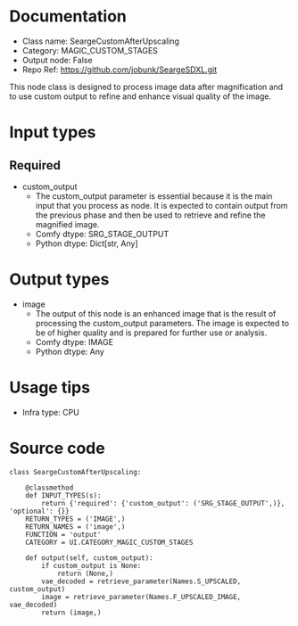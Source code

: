 # Documentation
- Class name: SeargeCustomAfterUpscaling
- Category: MAGIC_CUSTOM_STAGES
- Output node: False
- Repo Ref: https://github.com/jobunk/SeargeSDXL.git

This node class is designed to process image data after magnification and to use custom output to refine and enhance visual quality of the image.

# Input types
## Required
- custom_output
    - The custom_output parameter is essential because it is the main input that you process as node. It is expected to contain output from the previous phase and then be used to retrieve and refine the magnified image.
    - Comfy dtype: SRG_STAGE_OUTPUT
    - Python dtype: Dict[str, Any]

# Output types
- image
    - The output of this node is an enhanced image that is the result of processing the custom_output parameters. The image is expected to be of higher quality and is prepared for further use or analysis.
    - Comfy dtype: IMAGE
    - Python dtype: Any

# Usage tips
- Infra type: CPU

# Source code
```
class SeargeCustomAfterUpscaling:

    @classmethod
    def INPUT_TYPES(s):
        return {'required': {'custom_output': ('SRG_STAGE_OUTPUT',)}, 'optional': {}}
    RETURN_TYPES = ('IMAGE',)
    RETURN_NAMES = ('image',)
    FUNCTION = 'output'
    CATEGORY = UI.CATEGORY_MAGIC_CUSTOM_STAGES

    def output(self, custom_output):
        if custom_output is None:
            return (None,)
        vae_decoded = retrieve_parameter(Names.S_UPSCALED, custom_output)
        image = retrieve_parameter(Names.F_UPSCALED_IMAGE, vae_decoded)
        return (image,)
```